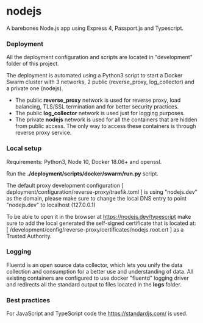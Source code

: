 # nodejs

A barebones Node.js app using Express 4, Passport.js and Typescript.

### Deployment

All the deployment configuration and scripts are located in "development" folder of this project.

The deployment is automated using a Python3 script to start a Docker Swarm cluster with 3 networks, 2 public (reverse_proxy, log_collector) and a private one (nodejs).

- The public __reverse_proxy__ network is used for reverse proxy, load balancing, TLS/SSL termination and for better security practices.
- The public __log_collector__ network is used just for logging purposes.
- The private __nodejs__ network is used for all the containers that are hidden from public access. The only way to access these containers is through reverse proxy service.

### Local setup

Requirements: Python3, Node 10, Docker 18.06+ and openssl.

Run the __./deployment/scripts/docker/swarm/run.py__ script.

The default proxy development configuration [ deployment/configuration/reverse-proxy/traefik.toml ] is using "nodejs.dev" as the domain, please make sure to change the local DNS entry to point "nodejs.dev" to localhost (127.0.0.1)

To be able to open it in the browser at https://nodejs.dev/typescript make sure to add the local generated the self-signed certificate that is located at: [ /development/config/reverse-proxy/certificates/nodejs.root.crt ] as a Trusted Authority.  

### Logging

Fluentd is an open source data collector, which lets you unify the data collection and consumption for a better use and understanding of data. All existing containers are configured to use docker "fluentd" logging driver and redirects all the standard output to files located in the __logs__ folder.


### Best practices

For JavaScript and TypeScript code the https://standardjs.com/ is used.
